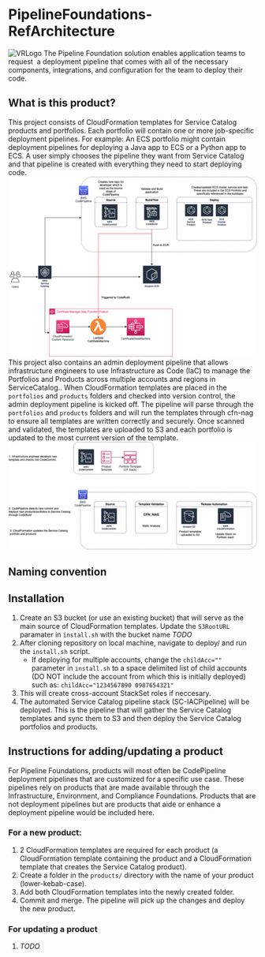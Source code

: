 # PipelineFoundations-RefArchitecture
![VRLogo](src/Images/vr-logo.png)
The Pipeline Foundation solution enables application teams to request  a deployment pipeline that comes with all of the necessary components, integrations, and configuration for the team to deploy their code.
## **What is this product?**
This project consists of CloudFormation templates for Service Catalog products and portfolios. Each portfolio will contain one or more job-specific deployment pipelines. For example: An ECS portfolio might contain deployment pipelines for deploying a Java app to ECS or a Python app to ECS. A user simply chooses the pipeline they want from Service Catalog and that pipeline is created with everything they need to start deploying code.
![ecs-pipeline.png](ecs-pipeline.png)
This project also contains an admin deployment pipeline that allows infrastructure engineers to use Infrastructure as Code (IaC) to manage the Portfolios and Products across multiple accounts and regions in ServiceCatalog.. When CloudFormation templates are placed in the `portfolios` and `products` folders and checked into version control, the admin deployment pipeline is kicked off. The pipeline will parse through the `portfolios` and `products` folders and will run the templates through cfn-nag to ensure all templates are written correctly and securely. Once scanned and validated, the templates are uploaded to S3 and each portfolio is updated to the most current version of the template.
![pipeline-foundation-cicd.png](pipeline-foundation-cicd.png)

## **Naming convention**


## **Installation** ##
1. Create an S3 bucket (or use an existing bucket) that will serve as the main source of CloudFormation templates. Update the `S3RootURL` paramater in `install.sh` with the bucket name *TODO*
2. After cloning repository on local machine, navigate to deploy/ and run the `install.sh` script.
    * If deploying for multiple accounts, change the `childAcc=""` parameter in `install.sh` to a space delimited list of child accounts (DO NOT include the account from which this is initially deployed) such as: `childAcc="1234567890 0987654321"`
3. This will create cross-account StackSet roles if neccesary.
4. The automated Service Catalog pipeline stack (SC-IACPipeline) will be deployed. This is the pipeline that will gather the Service Catalog templates and sync them to S3 and then deploy the Service Catalog portfolios and products.


## **Instructions for adding/updating a product**
For Pipeline Foundations, products will most often be CodePipeline deployment pipelines that are customized for a specific use case. These pipelines rely on products that are made available through the Infrastructure, Environment, and Compliance Foundations. Products that are not deployment pipelines but are products that aide or enhance a deployment pipeline would be included here.

### For a new product:
1. 2 CloudFormation templates are required for each product (a CloudFormation template containing the product and a CloudFormation template that creates the Service Catalog product).
2. Create a folder in the `products/` directory with the name of your product (lower-kebab-case).
3. Add both CloudFormation templates into the newly created folder.
4. Commit and merge. The pipeline will pick up the changes and deploy the new product.

### For updating a product
1. *TODO*